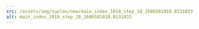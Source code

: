 ```yaml
---
src: /assets/img/nuplan/new/main_index_1018_step_18_1686581018.8131833.png
alt: main_index_1018_step_18_1686581018.8131833
---
```

